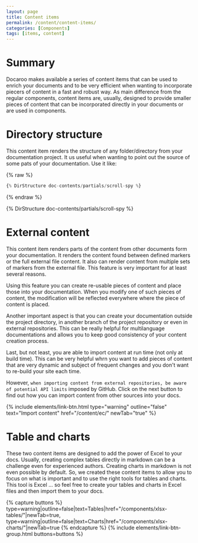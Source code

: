 ```yaml
---
layout: page
title: Content items
permalink: /content/content-items/
categories: [Components]
tags: [items, content]
---
```


# Summary
Docaroo makes available a series of content items that can be used to enrich your documents and to be very efficient when wanting to incorporate piecers of content in a fast and robust way. As main difference from the regular components, content items are, usually, designed to provide smaller pieces of content that can be incorporated directly in your documents or are used in components.

# Directory structure
This content item renders the structure of any folder/directory from your documentation project. It us useful when wanting to point out the source of some pats of your documentation. Use it like:

{% raw %}
```javascript
{% DirStructure doc-contents/partials/scroll-spy %}
```
{% endraw %}

{% DirStructure doc-contents/partials/scroll-spy %}

# External content
This content item renders parts of the content from other documents form your documentation. It renders the content found between defined markers or the full external file content. It also can render content from multiple sets of markers from the external file. This feature is very important for at least several reasons.

Using this feature you can create re-usable pieces of content and place those into your documentation. When you modify one of such pieces of content, the modification will be reflected everywhere where the piece of content is placed.

Another important aspect is that you can create your documentation outside the project directory, in another branch of the project repository or even in external repositories. This can be really helpful for multilanguage documentations and allows you to keep good consistency of your content creation process.

Last, but not least, you are able to import content at run time (not only at build time). This can be very helpful whrn you want to add pieces of content that are very dynamic and subject of frequent changes and you don't want to re-build your site each time. 

However, `when importing content from external repositories, be aware of potential API limits` imposed by GitHub. Click on the next button to find out how you can import content from other sources into your docs.

{% include elements/link-btn.html type="warning" outline="false" text="Import content" href="/content/ec/" newTab="true" %}

# Table and charts
These two content items are designed to add the power of Excel to your docs. Usually, creating complex tables directly in markdown can be a challenge even for experienced authors. Creating charts in markdown is not even possible by default. So, we created these content items to allow you to focus on what is important and to use the right tools for tables and charts. This tool is Excel ... so feel free to create your tables and charts in Excel files and then import them to your docs.

{% capture buttons %}
    type=warning|outline=false|text=Tables|href="/components/xlsx-tables/"|newTab=true,
    type=warning|outline=false|text=Charts|href="/components/xlsx-charts/"|newTab=true
{% endcapture %}
{% include elements/link-btn-group.html buttons=buttons %}

